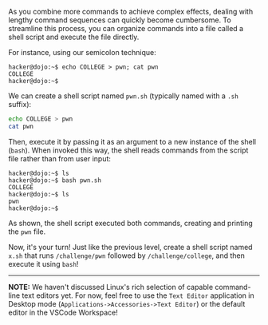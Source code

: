 As you combine more commands to achieve complex effects, dealing with lengthy command sequences can quickly become cumbersome. To streamline this process, you can organize commands into a file called a shell script and execute the file directly.

For instance, using our semicolon technique:

```console
hacker@dojo:~$ echo COLLEGE > pwn; cat pwn
COLLEGE
hacker@dojo:~$
```

We can create a shell script named `pwn.sh` (typically named with a `.sh` suffix):

```sh
echo COLLEGE > pwn
cat pwn
```

Then, execute it by passing it as an argument to a new instance of the shell (`bash`). When invoked this way, the shell reads commands from the script file rather than from user input:

```console
hacker@dojo:~$ ls
hacker@dojo:~$ bash pwn.sh
COLLEGE
hacker@dojo:~$ ls
pwn
hacker@dojo:~$
```

As shown, the shell script executed both commands, creating and printing the `pwn` file.

Now, it's your turn! Just like the previous level, create a shell script named `x.sh` that runs `/challenge/pwn` followed by `/challenge/college`, and then execute it using `bash`!

---
**NOTE:** We haven't discussed Linux's rich selection of capable command-line text editors yet.
For now, feel free to use the `Text Editor` application in Desktop mode (`Applications->Accessories->Text Editor`) or the default editor in the VSCode Workspace!
